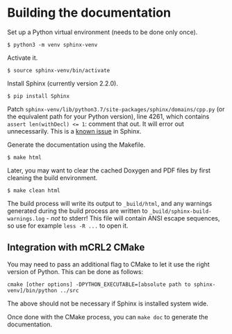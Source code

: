 # Building the documentation

Set up a Python virtual environment (needs to be done only once).

    $ python3 -m venv sphinx-venv

Activate it.

    $ source sphinx-venv/bin/activate

Install Sphinx (currently version 2.2.0).

    $ pip install Sphinx

Patch `sphinx-venv/lib/python3.7/site-packages/sphinx/domains/cpp.py` (or the
equivalent path for your Python version), line 4261, which contains
`assert len(withDecl) <= 1`: comment that out. It will error out unnecessarily.
This is a [known issue](https://github.com/sphinx-doc/sphinx/issues/5496) in
Sphinx.

Generate the documentation using the Makefile.

    $ make html

Later, you may want to clear the cached Doxygen and PDF files by first cleaning
the build environment.

    $ make clean html

The build process will write its output to `_build/html`, and any warnings
generated during the build process are written to
`_build/sphinx-build-warnings.log` - *not* to stderr! This file will contain
ANSI escape sequences, so use for example `less -R ...` to open it.

## Integration with mCRL2 CMake

You may need to pass an additional flag to CMake to let it use the right version
of Python. This can be done as follows:

    cmake [other options] -DPYTHON_EXECUTABLE=[absolute path to sphinx-venv]/bin/python ../src

The above should not be necessary if Sphinx is installed system wide.

Once done with the CMake process, you can `make doc` to generate the documentation.
